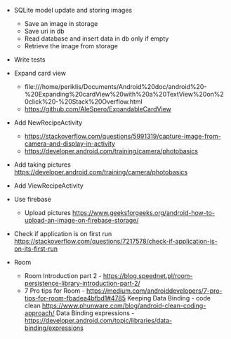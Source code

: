 * SQLite model update and storing images
    * Save an image in storage
    * Save uri in db
    * Read database and insert data in db only if empty
    * Retrieve the image from storage 
* Write tests 
* Expand card view
    * file:///home/periklis/Documents/Android%20doc/android%20-%20Expanding%20cardView%20with%20a%20TextView%20on%20click%20-%20Stack%20Overflow.html
    * https://github.com/AleSpero/ExpandableCardView
* Add NewRecipeActivity
    * https://stackoverflow.com/questions/5991319/capture-image-from-camera-and-display-in-activity
    * https://developer.android.com/training/camera/photobasics
* Add taking pictures https://developer.android.com/training/camera/photobasics
* Add ViewRecipeActivity
* Use firebase
    * Upload pictures https://www.geeksforgeeks.org/android-how-to-upload-an-image-on-firebase-storage/
* Check if application is on first run https://stackoverflow.com/questions/7217578/check-if-application-is-on-its-first-run

* Room 
    * Room Introduction part 2  -  https://blog.speednet.pl/room-persistence-library-introduction-part-2/
    * 7 Pro tips for Room  -  https://medium.com/androiddevelopers/7-pro-tips-for-room-fbadea4bfbd1#4785
Keeping Data Binding  -  code clean https://www.phunware.com/blog/android-clean-coding-approach/
Data Binding expressions  -  https://developer.android.com/topic/libraries/data-binding/expressions